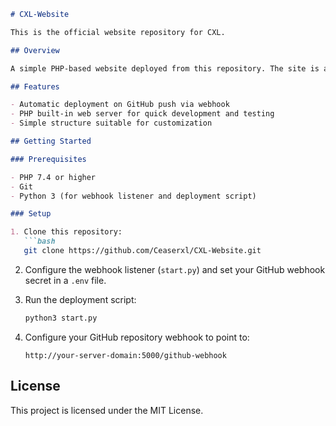 ````markdown
# CXL-Website

This is the official website repository for CXL.

## Overview

A simple PHP-based website deployed from this repository. The site is automatically updated via GitHub webhooks and served using the PHP built-in server.

## Features

- Automatic deployment on GitHub push via webhook
- PHP built-in web server for quick development and testing
- Simple structure suitable for customization

## Getting Started

### Prerequisites

- PHP 7.4 or higher
- Git
- Python 3 (for webhook listener and deployment script)

### Setup

1. Clone this repository:
   ```bash
   git clone https://github.com/Ceaserxl/CXL-Website.git
````

2. Configure the webhook listener (`start.py`) and set your GitHub webhook secret in a `.env` file.

3. Run the deployment script:

   ```bash
   python3 start.py
   ```

4. Configure your GitHub repository webhook to point to:

   ```
   http://your-server-domain:5000/github-webhook
   ```

## License

This project is licensed under the MIT License.
